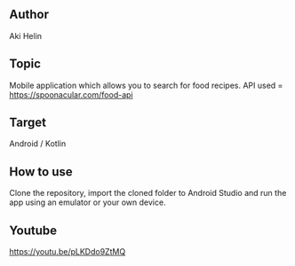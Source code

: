 ## Author
Aki Helin

## Topic
Mobile application which allows you to search for food recipes. API used = https://spoonacular.com/food-api  

## Target  
Android / Kotlin


## How to use
Clone the repository, import the cloned folder to Android Studio and run the app using an emulator or your own device.

## Youtube
https://youtu.be/pLKDdo9ZtMQ
